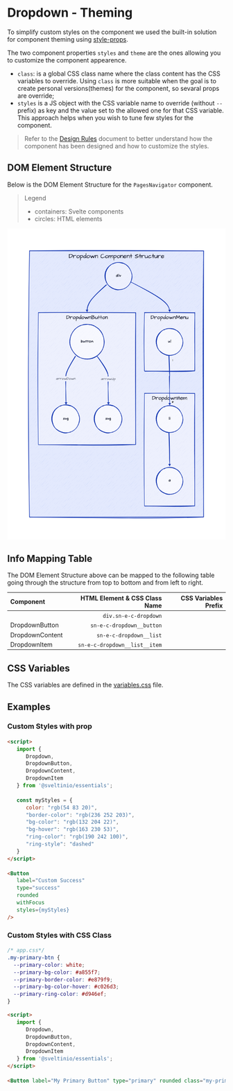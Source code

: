# Dropdown - Theming

To simplify custom styles on the component we used the built-in solution for component theming using [style-props].

The two component properties `styles` and `theme` are the ones allowing you to customize the component appearence.

- `class`: is a global CSS class name where the class content has the CSS variables to override. Using `class` is more suitable when the goal is to create personal versions(themes) for the component, so sevaral props are override;
- `styles` is a JS object with the CSS variable name to override (without `--` prefix) as key and the value set to the allowed one for that CSS variable. This approach helps when you wish to tune few styles for the component.

> Refer to the [Design Rules] document to better understand how the component has been designed and how to customize the styles.

## DOM Element Structure

Below is the DOM Element Structure for the `PagesNavigator` component.

> Legend
>
> - containers: Svelte components
> - circles: HTML elements

![Dropdown](./assets/images/component_structure.png "Dropdown Component - DOM Element Structure")

## Info Mapping Table

The DOM Element Structure above can be mapped to the following table going through the structure from top to bottom and from left to right.

| Component       | HTML Element & CSS Class Name | CSS Variables Prefix |
| :-------------- | ----------------------------: | -------------------: |
|                 | `div.sn-e-c-dropdown`         |                      |
| DropdownButton  | `sn-e-c-dropdown__button`     | |
| DropdownContent | `sn-e-c-dropdown__list`       | |
| DropdownItem    | `sn-e-c-dropdown__list__item` | |

## CSS Variables

The CSS variables are defined in the [variables.css](./variables.css) file.

## Examples

### Custom Styles with prop

```html
<script>
   import {
      Dropdown,
      DropdownButton,
      DropdownContent,
      DropdownItem
   } from '@sveltinio/essentials';

   const myStyles = {
      color: "rgb(54 83 20)",
      "border-color": "rgb(236 252 203)",
      "bg-color": "rgb(132 204 22)",
      "bg-hover": "rgb(163 230 53)",
      "ring-color": "rgb(190 242 100)",
      "ring-style": "dashed"
   }
</script>

<Button
   label="Custom Success"
   type="success"
   rounded
   withFocus
   styles={myStyles}
/>
```

### Custom Styles with CSS Class

```css
/* app.css*/
.my-primary-btn {
  --primary-color: white;
  --primary-bg-color: #a855f7;
  --primary-border-color: #e879f9;
  --primary-bg-color-hover: #c026d3;
  --primary-ring-color: #d946ef;
}
```

```html
<script>
   import {
      Dropdown,
      DropdownButton,
      DropdownContent,
      DropdownItem
   } from '@sveltinio/essentials';
</script>

<Button label="My Primary Button" type="primary" rounded class="my-primary-btn" />
```

<!-- Resources -->
[style-props]: https://svelte.dev/docs#template-syntax-component-directives---style-props
[Design Rules]: https://github.com/sveltinio/components-library/blob/main/docs/design-rules.md
